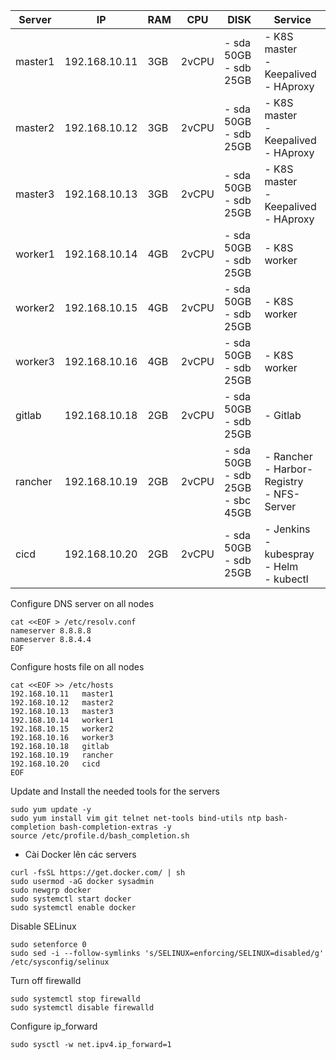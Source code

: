 | Server  | IP          | RAM | CPU   | DISK                                   | Service                                           |
|---------|-------------|-----|-------|----------------------------------------|---------------------------------------------------|
| master1 |192.168.10.11| 3GB | 2vCPU | - sda 50GB<br>- sdb 25GB               |- K8S master<br> - Keepalived<br> - HAproxy        |
| master2 |192.168.10.12| 3GB | 2vCPU | - sda 50GB<br>- sdb 25GB               |- K8S master<br> - Keepalived<br> - HAproxy        |
| master3 |192.168.10.13| 3GB | 2vCPU | - sda 50GB<br>- sdb 25GB               |- K8S master<br> - Keepalived<br> - HAproxy        |
| worker1 |192.168.10.14| 4GB | 2vCPU | - sda 50GB<br>- sdb 25GB               |- K8S worker                                       |
| worker2 |192.168.10.15| 4GB | 2vCPU | - sda 50GB<br>- sdb 25GB               |- K8S worker                                       |
| worker3 |192.168.10.16| 4GB | 2vCPU | - sda 50GB<br>- sdb 25GB               |- K8S worker                                       |
| gitlab  |192.168.10.18| 2GB | 2vCPU | - sda 50GB<br>- sdb 25GB               |- Gitlab                                           |
| rancher |192.168.10.19| 2GB | 2vCPU | - sda 50GB<br>- sdb 25GB<br>- sbc 45GB |- Rancher<br>- Harbor-Registry<br>- NFS-Server     |
| cicd    |192.168.10.20| 2GB | 2vCPU | - sda 50GB<br>- sdb 25GB               |- Jenkins<br>- kubespray<br>- Helm<br>- kubectl    |

Configure DNS server on all nodes
```
cat <<EOF > /etc/resolv.conf
nameserver 8.8.8.8
nameserver 8.8.4.4
EOF
```

Configure hosts file on all nodes
```
cat <<EOF >> /etc/hosts
192.168.10.11   master1
192.168.10.12   master2
192.168.10.13   master3
192.168.10.14   worker1
192.168.10.15   worker2
192.168.10.16   worker3
192.168.10.18   gitlab
192.168.10.19   rancher
192.168.10.20   cicd
EOF
```

Update and Install the needed tools for the servers
```
sudo yum update -y
sudo yum install vim git telnet net-tools bind-utils ntp bash-completion bash-completion-extras -y
source /etc/profile.d/bash_completion.sh
```

* Cài Docker lên các servers
```
curl -fsSL https://get.docker.com/ | sh
sudo usermod -aG docker sysadmin
sudo newgrp docker
sudo systemctl start docker
sudo systemctl enable docker
```

Disable SELinux
```
sudo setenforce 0
sudo sed -i --follow-symlinks 's/SELINUX=enforcing/SELINUX=disabled/g' /etc/sysconfig/selinux
```

Turn off firewalld
```
sudo systemctl stop firewalld
sudo systemctl disable firewalld
```

Configure ip_forward
```
sudo sysctl -w net.ipv4.ip_forward=1
```
